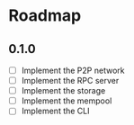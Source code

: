 # Roadmap

## 0.1.0

- [ ] Implement the P2P network
- [ ] Implement the RPC server
- [ ] Implement the storage
- [ ] Implement the mempool
- [ ] Implement the CLI
